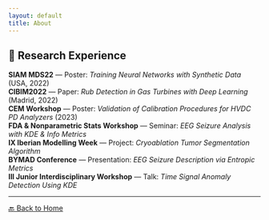 ```yaml
---
layout: default
title: About
---
```


## 🔬 Research Experience

**SIAM MDS22** — Poster: *Training Neural Networks with Synthetic Data* (USA, 2022)  
**CIBIM2022** — Paper: *Rub Detection in Gas Turbines with Deep Learning* (Madrid, 2022)  
**CEM Workshop** — Poster: *Validation of Calibration Procedures for HVDC PD Analyzers* (2023)  
**FDA & Nonparametric Stats Workshop** — Seminar: *EEG Seizure Analysis with KDE & Info Metrics*  
**IX Iberian Modelling Week** — Project: *Cryoablation Tumor Segmentation Algorithm*  
**BYMAD Conference** — Presentation: *EEG Seizure Description via Entropic Metrics*  
**III Junior Interdisciplinary Workshop** — Talk: *Time Signal Anomaly Detection Using KDE*

---

[🔙 Back to Home](./)
